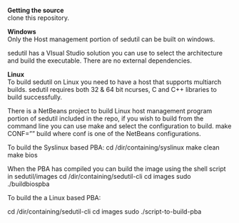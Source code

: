 **Getting the source**  
clone this repository.

**Windows**  
Only the Host management portion of sedutil can be built on windows.

sedutil has a VIsual Studio solution you can use to select the architecture and build the executable. There are no external dependencies.

**Linux**  
To build sedutil on Linux you need to have a host that supports multiarch builds.
sedutil requires both 32 & 64 bit ncurses, C and C++ libraries to build successfully.

There is a NetBeans project to build Linux host management program portion of sedutil included in the repo, if you wish to build from the command line you can use make and select the configuration to build.
make CONF=”” build where conf is one of the NetBeans configurations.

To build the Syslinux based PBA:
cd /dir/containing/syslinux
make clean
make bios

When the PBA has compiled you can build the image using the shell script in sedutil/images
cd /dir/containing/sedutil-cli
cd images
sudo ./buildbiospba

To build the a Linux based PBA:

cd /dir/containing/sedutil-cli
cd images
sudo ./script-to-build-pba